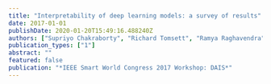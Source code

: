 ```yaml
---
title: "Interpretability of deep learning models: a survey of results"
date: 2017-01-01
publishDate: 2020-01-20T15:49:16.488240Z
authors: ["Supriyo Chakraborty", "Richard Tomsett", "Ramya Raghavendra", "Daniel Harborne", "Moustafa Alzantot", "Federico Cerutti", "Mani Srivastava", "Alun Preece", "Simon Julier", "Raghuveer M. Rao"]
publication_types: ["1"]
abstract: ""
featured: false
publication: "*IEEE Smart World Congress 2017 Workshop: DAIS*"
---
```


